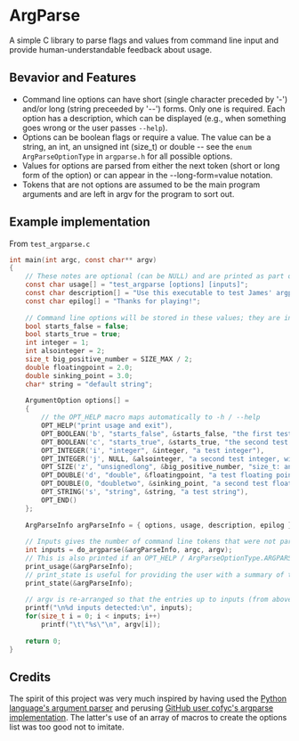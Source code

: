 # ArgParse
A simple C library to parse flags and values from command line input and provide human-understandable feedback about usage.

## Bevavior and Features
* Command line options can have short (single character preceded by '-') and/or long (string preceeded by '--') forms. Only one is required. Each option has a description, which can be displayed (e.g., when something goes wrong or the user passes `--help`).
* Options can be boolean flags or require a value. The value can be a string, an int, an unsigned int (size_t) or double -- see the `enum ArgParseOptionType` in `argparse.h` for all possible options.
* Values for options are parsed from either the next token (short or long form of the option) or can appear in the --long-form=value notation.
* Tokens that are not options are assumed to be the main program arguments and are left in argv for the program to sort out.

## Example implementation
From `test_argparse.c`
```C
int main(int argc, const char** argv)
{
    // These notes are optional (can be NULL) and are printed as part of describing usage
    const char usage[] = "test_argparse [options] [inputs]";
    const char description[] = "Use this executable to test James' argparse library";
    const char epilog[] = "Thanks for playing!";
    
    // Command line options will be stored in these values; they are initially set to default values
    bool starts_false = false;
    bool starts_true = true;
    int integer = 1;
    int alsointeger = 2;
    size_t big_positive_number = SIZE_MAX / 2;
    double floatingpoint = 2.0;
    double sinking_point = 3.0;
    char* string = "default string";
    
    ArgumentOption options[] =
    {
        // the OPT_HELP macro maps automatically to -h / --help
        OPT_HELP("print usage and exit"),
        OPT_BOOLEAN('b', "starts_false", &starts_false, "the first test boolean with default false value"),
        OPT_BOOLEAN('c', "starts_true", &starts_true, "the second test boolean with default true value"),
        OPT_INTEGER('i', "integer", &integer, "a test integer"),
        OPT_INTEGER('j', NULL, &alsointeger, "a second test integer, without a long version"),
        OPT_SIZE('z', "unsignedlong", &big_positive_number, "size_t: an integer that can be bigger but not negative!"),
        OPT_DOUBLE('d', "double", &floatingpoint, "a test floating point value"),
        OPT_DOUBLE(0, "doubletwo", &sinking_point, "a second test floating point value, without a short version"),
        OPT_STRING('s', "string", &string, "a test string"),
        OPT_END()
    };
    
    ArgParseInfo argParseInfo = { options, usage, description, epilog };
    
    // Inputs gives the number of command line tokens that were not part of an option or its value. See the for loop below.
    int inputs = do_argparse(&argParseInfo, argc, argv);
    // This is also printed if an OPT_HELP / ArgParseOptionType.ARGPARSE_OPT_HELP option is encountered; in that case the program immediately quits
    print_usage(&argParseInfo);
    // print_state is useful for providing the user with a summary of the values of all options, regardless of whether the defaults were changed
    print_state(&argParseInfo);
    
    // argv is re-arranged so that the entries up to inputs (from above) are set to the remaining command line tokens.
    printf("\n%d inputs detected:\n", inputs);
    for(size_t i = 0; i < inputs; i++)
        printf("\t\"%s\"\n", argv[i]);
    
    return 0;
}
```

## Credits
The spirit of this project was very much inspired by having used the [Python language's argument parser](https://docs.python.org/3/library/argparse.html) and perusing [GitHub user cofyc's argparse implementation](https://github.com/cofyc/argparse). The latter's use of an array of macros to create the options list was too good not to imitate.
